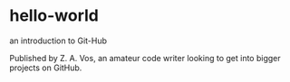 # hello-world
an introduction to Git-Hub

Published by Z. A. Vos, an amateur code writer looking to get into bigger projects on GitHub. 
